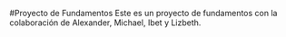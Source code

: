 #Proyecto de Fundamentos
Este es un proyecto de fundamentos con la colaboración de Alexander, Michael, Ibet y Lizbeth.
